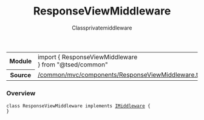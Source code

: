 
<header class="symbol-info-header"><h1 id="responseviewmiddleware">ResponseViewMiddleware</h1><label class="symbol-info-type-label class">Class</label><label class="api-type-label private" title="private">private</label><label class="api-type-label middleware" title="middleware">middleware</label></header>
<!-- summary -->
<section class="symbol-info"><table class="is-full-width"><tbody><tr><th>Module</th><td><div class="lang-typescript"><span class="token keyword">import</span> { ResponseViewMiddleware }&nbsp;<span class="token keyword">from</span>&nbsp;<span class="token string">"@tsed/common"</span></div></td></tr><tr><th>Source</th><td><a href="https://github.com/Romakita/ts-express-decorators/blob/v4.17.6/src//common/mvc/components/ResponseViewMiddleware.ts#L0-L0">/common/mvc/components/ResponseViewMiddleware.ts</a></td></tr></tbody></table></section>
<!-- overview -->


### Overview


<pre><code class="typescript-lang "><span class="token keyword">class</span> ResponseViewMiddleware <span class="token keyword">implements</span> <a href="#api/common/mvc/imiddleware"><span class="token">IMiddleware</span></a> <span class="token punctuation">{</span>
<span class="token punctuation">}</span></code></pre>


<!-- Parameters -->

<!-- Description -->

<!-- Members -->

